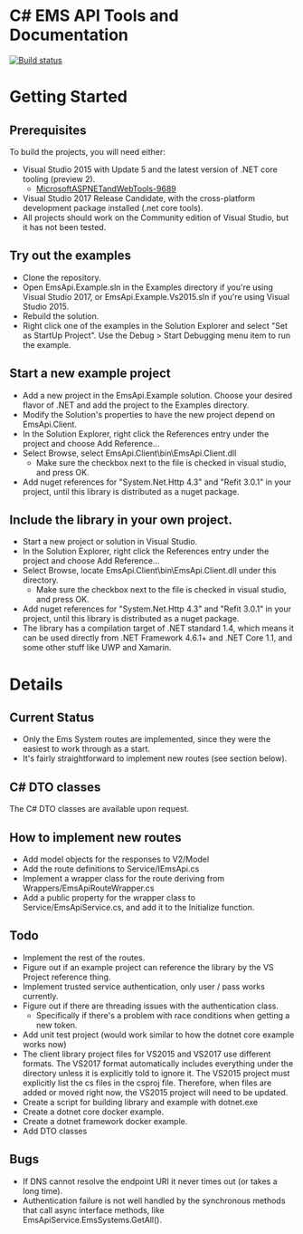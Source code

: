 # C\# EMS API Tools and Documentation

[![Build status](https://ci.appveyor.com/api/projects/status/d57rbp4jff31hvlw/branch/csharp-client?svg=true)](https://ci.appveyor.com/project/c-owens/ems-api-sdk/branch/csharp-client)

# Getting Started

## Prerequisites
To build the projects, you will need either:
* Visual Studio 2015 with Update 5 and the latest version of .NET core tooling (preview 2).
	* [MicrosoftASPNETandWebTools-9689](https://marketplace.visualstudio.com/items?itemName=JacquesEloff.MicrosoftASPNETandWebTools-9689)
* Visual Studio 2017 Release Candidate, with the cross-platform development package installed (.net core tools).
* All projects should work on the Community edition of Visual Studio, but it has not been tested.

## Try out the examples
* Clone the repository.
* Open EmsApi.Example.sln in the Examples directory if you're using Visual Studio 2017, or EmsApi.Example.Vs2015.sln if you're using Visual Studio 2015.
* Rebuild the solution.
* Right click one of the examples in the Solution Explorer and select "Set as StartUp Project". Use the Debug > Start Debugging menu item to run the example.

## Start a new example project
* Add a new project in the EmsApi.Example solution. Choose your desired flavor of .NET and add the project to the Examples directory.
* Modify the Solution's properties to have the new project depend on EmsApi.Client.
* In the Solution Explorer, right click the References entry under the project and choose Add Reference...
* Select Browse, select EmsApi.Client\bin\EmsApi.Client.dll
	* Make sure the checkbox next to the file is checked in visual studio, and press OK.
* Add nuget references for "System.Net.Http 4.3" and "Refit 3.0.1" in your project, until this library is distributed as a nuget package.

## Include the library in your own project.
* Start a new project or solution in Visual Studio.
* In the Solution Explorer, right click the References entry under the project and choose Add Reference...
* Select Browse, locate EmsApi.Client\bin\EmsApi.Client.dll under this directory.
	* Make sure the checkbox next to the file is checked in visual studio, and press OK.
* Add nuget references for "System.Net.Http 4.3" and "Refit 3.0.1" in your project, until this library is distributed as a nuget package.
* The library has a compilation target of .NET standard 1.4, which means it can be used directly from .NET Framework 4.6.1+ and .NET Core 1.1, and some other stuff like UWP and Xamarin.

# Details

## Current Status
* Only the Ems System routes are implemented, since they were the easiest to work through as a start. 
* It's fairly straightforward to implement new routes (see section below).

## C\# DTO classes
The C\# DTO classes are available upon request.		

## How to implement new routes
* Add model objects for the responses to V2/Model
* Add the route definitions to Service/IEmsApi.cs
* Implement a wrapper class for the route deriving from Wrappers/EmsApiRouteWrapper.cs
* Add a public property for the wrapper class to Service/EmsApiService.cs, and add it to the Initialize function.

## Todo
* Implement the rest of the routes.
* Figure out if an example project can reference the library by the VS Project reference thing.
* Implement trusted service authentication, only user / pass works currently.
* Figure out if there are threading issues with the authentication class.
    * Specifically if there's a problem with race conditions when getting a new token.
* Add unit test project (would work similar to how the dotnet core example works now)
* The client library project files for VS2015 and VS2017 use different formats. The VS2017 format automatically includes everything under the directory unless it is explicitly told to ignore it. The VS2015 project must explicitly list the cs files in the csproj file. Therefore, when files are added or moved right now, the VS2015 project will need to be updated.
* Create a script for building library and example with dotnet.exe
* Create a dotnet core docker example.
* Create a dotnet framework docker example.
* Add DTO classes

## Bugs
* If DNS cannot resolve the endpoint URI it never times out (or takes a long time).
* Authentication failure is not well handled by the synchronous methods that call async interface methods, like EmsApiService.EmsSystems.GetAll().